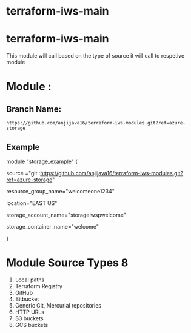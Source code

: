 # terraform-iws-main
# terraform-iws-main
This module will call based on the type of source it will call to respetive module

# Module :

## Branch Name:
    https://github.com/anjijava16/terraform-iws-modules.git?ref=azure-storage

## Example 

module "storage_example" {

source ="git::https://github.com/anjijava16/terraform-iws-modules.git?ref=azure-storage"

resource_group_name="welcomeone1234"

location="EAST US"

storage_account_name="storageiwspwelcome"

storage_container_name="welcome"

}

# Module Source Types 8
1. Local paths
2. Terraform Registry
3. GitHub
4. Bitbucket
5. Generic Git, Mercurial repositories
6. HTTP URLs
8. S3 buckets
9. GCS buckets

